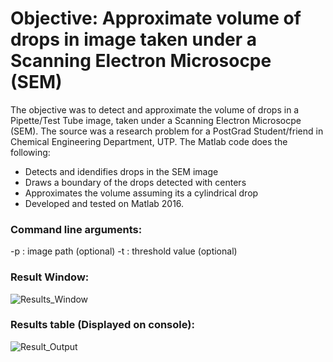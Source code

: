 # Objective: Approximate volume of drops in image taken under a Scanning Electron Microsocpe (SEM)
The objective was to detect and approximate the volume of drops in a Pipette/Test Tube image, taken under a Scanning Electron Microsocpe (SEM). The source was a research problem for a PostGrad Student/friend in Chemical Engineering Department, UTP.
The Matlab code does the following:
- Detects and idendifies drops in the SEM image
- Draws a boundary of the drops detected with centers
- Approximates the volume assuming its a cylindrical drop
- Developed and tested on Matlab 2016.

 ### Command line arguments: ###
 -p : image path (optional)
 -t : threshold value (optional)

 ### Result Window: ###
 
![Results_Window](https://i.imgur.com/T0jUVwV.png)

### Results table (Displayed on console): ###

![Result_Output](https://i.imgur.com/3nxdZZD.jpg)
